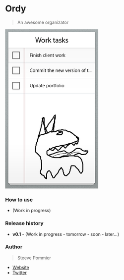 Ordy
====
> An awesome organizator

![Work in progress](Assets/DEMO_WIP.png "Demo ordy (Work in progress)")

### How to use

* (Work in progress)

### Release history

 * **v0.1** - (Work in progress - tomorrow - soon - later...)

### Author
> Steeve Pommier

* [Website](http://costardrouge.eu)
* [Twitter](https://twitter.com/BlousonRouge)
